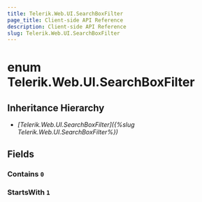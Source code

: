 ```yaml
---
title: Telerik.Web.UI.SearchBoxFilter
page_title: Client-side API Reference
description: Client-side API Reference
slug: Telerik.Web.UI.SearchBoxFilter
---
```


# enum Telerik.Web.UI.SearchBoxFilter

## Inheritance Hierarchy

* *[Telerik.Web.UI.SearchBoxFilter]({%slug Telerik.Web.UI.SearchBoxFilter%})*

## Fields

### Contains `0`

### StartsWith `1`


